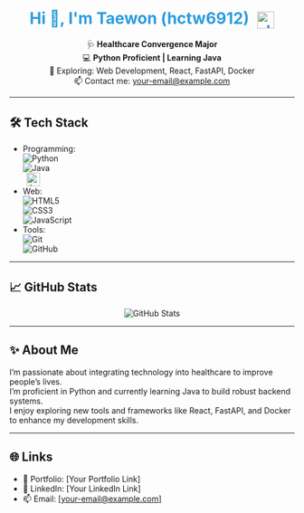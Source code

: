<h1 align="center" style="color:#2D9CDB;">
  Hi 👋, I'm Taewon (hctw6912) 
  <img src="https://cdn.iconscout.com/icon/free/png-256/java-21-1174953.png" alt="Java Logo" width="30" height="30" style="vertical-align:middle; margin-left:8px;" />
</h1>

<p align="center">
  🩺 <strong>Healthcare Convergence Major</strong> <br>
  💻 <strong>Python Proficient | Learning Java</strong> <br>
  🌱 Exploring: Web Development, React, FastAPI, Docker <br>
  📫 Contact me: <a href="mailto:your-email@example.com">your-email@example.com</a>
</p>

---

## 🛠 Tech Stack

- Programming:  
  ![Python](https://img.shields.io/badge/Python-3776AB?style=flat&logo=python&logoColor=white)  
  ![Java](https://img.shields.io/badge/Java-F89820?style=flat&logo=java&logoColor=white)  
  <img src="https://cdn.iconscout.com/icon/free/png-256/java-21-1174953.png" alt="Java Logo" width="24" height="24" style="vertical-align:middle; margin-left:6px;" />
- Web:  
  ![HTML5](https://img.shields.io/badge/HTML5-E34F26?style=flat&logo=html5&logoColor=white)  
  ![CSS3](https://img.shields.io/badge/CSS3-1572B6?style=flat&logo=css3&logoColor=white)  
  ![JavaScript](https://img.shields.io/badge/JavaScript-F7DF1E?style=flat&logo=javascript&logoColor=black)
- Tools:  
  ![Git](https://img.shields.io/badge/Git-F05032?style=flat&logo=git&logoColor=white)  
  ![GitHub](https://img.shields.io/badge/GitHub-181717?style=flat&logo=github&logoColor=white)

---

## 📈 GitHub Stats

<p align="center">
  <img src="https://github-readme-stats.vercel.app/api?username=hctw6912&show_icons=true&theme=calm&title_color=2D9CDB&icon_color=27AE60" alt="GitHub Stats" />
</p>

---

## ✨ About Me

I’m passionate about integrating technology into healthcare to improve people’s lives.  
I’m proficient in Python and currently learning Java to build robust backend systems.  
I enjoy exploring new tools and frameworks like React, FastAPI, and Docker to enhance my development skills.

---

## 🌐 Links

- 📂 Portfolio: [Your Portfolio Link]  
- 💼 LinkedIn: [Your LinkedIn Link]  
- 📫 Email: [your-email@example.com]  
